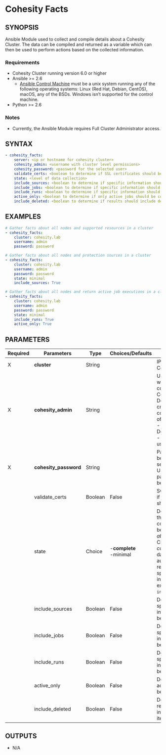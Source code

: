 # Cohesity Facts

## SYNOPSIS
Ansible Module used to collect and compile details about a Cohesity Cluster.  The data can be compiled and returned as a variable which can then be used to perform actions based on the collected information.

### Requirements
* Cohesity Cluster running version 6.0 or higher
* Ansible >= 2.6
  * [Ansible Control Machine](https://docs.ansible.com/ansible/latest/installation_guide/intro_installation.html#control-machine-requirements) must be a unix system running any of the following operating systems: Linux (Red Hat, Debian, CentOS), macOS, any of the BSDs. Windows isn’t supported for the control machine.
* Python >= 2.6

### Notes
  - Currently, the Ansible Module requires Full Cluster Administrator access.

## SYNTAX

```yaml
- cohesity_facts:
    server: <ip or hostname for cohesity cluster>
    cohesity_admin: <username with cluster level permissions>
    cohesity_password: <password for the selected user>
    validate_certs: <boolean to determine if SSL certificates should be validated>
    state: <level of data collection>
    include_sources: <boolean to determine if specific information should be collected>
    include_jobs: <boolean to determine if specific information should be collected>
    include_runs: <boolean to determine if specific information should be collected>
    active_only: <boolean to determine if only active jobs should be collected>
    include_deleted: <boolean to determine if results should include deleted items>
```

## EXAMPLES

```yaml
# Gather facts about all nodes and supported resources in a cluster
- cohesity_facts:
    cluster: cohesity.lab
    username: admin
    password: password

# Gather facts about all nodes and protection sources in a cluster
- cohesity_facts:
    cluster: cohesity.lab
    username: admin
    password: password
    state: minimal
    include_sources: True

# Gather facts about all nodes and return active job executions in a cluster
- cohesity_facts:
    cluster: cohesity.lab
    username: admin
    password: password
    state: minimal
    include_runs: True
    active_only: True

```


## PARAMETERS

| Required | Parameters | Type | Choices/Defaults | Comments |
| --- | --- | --- | --- | --- |
| X | **cluster** | String | | IP or FQDN for the Cohesity Cluster |
| X | **cohesity_admin** | String | | Username with which Ansible will connect to the Cohesity Cluster. Domain Specific credentails can be configured in one of two formats.<br>- Domain\\username<br>- username@domain |
| X | **cohesity_password** | String | | Password belonging to the selected Username.  This parameter will not be logged. |
|   | validate_certs | Boolean | False | Switch determines if SSL Validation should be enabled. |
|   | state | Choice | -**complete**<br>-minimal | Determines what the level of collection should be *complete* or *absent* from the Cluster.  If *complete*, then all data is collected automatically regardless of the specified inclusions excluding `include_deleted`. |
|   | include_sources | Boolean | False | Determines if the specified resource information should be collected. |
|   | include_jobs | Boolean | False | Determines if the specified resource information should be collected. |
|   | include_runs | Boolean | False | Determines if the specified resource information should be collected. |
|   | active_only | Boolean | False | Determines if only active jobs should be collected. |
|   | include_deleted | Boolean | False | Determines if results should include deleted items. |

## OUTPUTS
- N/A

